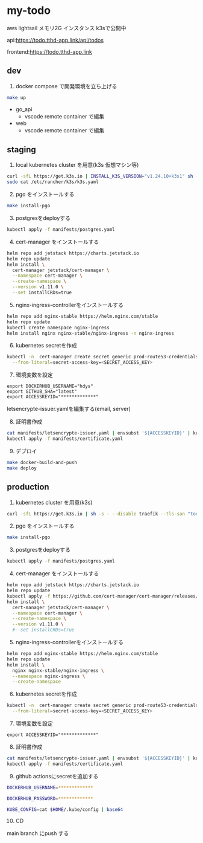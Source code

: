 # my-todo

aws lightsail メモリ2G インスタンス k3sで公開中

api:<https://todo.tthd-app.link/api/todos>

frontend:<https://todo.tthd-app.link>

## dev

1. docker compose で開発環境を立ち上げる

```bash
make up
```

- go_api
  - vscode remote container で編集
- web
  - vscode remote container で編集

## staging

1. local kubernetes cluster を用意(k3s 仮想マシン等)

```bash
curl -sfL https://get.k3s.io | INSTALL_K3S_VERSION="v1.24.10+k3s1" sh -s - server --cluster-init --disable traefik
sudo cat /etc/rancher/k3s/k3s.yaml
```

2. pgo をインストールする

```bash
make install-pgo
```

3. postgresをdeployする

```bash
kubectl apply -f manifests/postgres.yaml
```

4. cert-manager をインストールする

```bash
helm repo add jetstack https://charts.jetstack.io
helm repo update
helm install \
  cert-manager jetstack/cert-manager \
  --namespace cert-manager \
  --create-namespace \
  --version v1.11.0 \
  --set installCRDs=true
```

5. nginx-ingress-controllerをインストールする

```bash
helm repo add nginx-stable https://helm.nginx.com/stable
helm repo update
kubectl create namespace nginx-ingress
helm install nginx nginx-stable/nginx-ingress -n nginx-ingress
```

6. kubernetes secretを作成

```bash
kubectl -n  cert-manager create secret generic prod-route53-credentials-secret \
  --from-literal=secret-access-key=<SECRET_ACCESS_KEY>
```

7. 環境変数を設定

```
export DOCKERHUB_USERNAME="hdys"
export GITHUB_SHA="latest"
export ACCESSKEYID="*************"
```

letsencrypte-issuer.yamlを編集する(email, server)

8. 証明書作成

```bash
cat manifests/letsencrypte-issuer.yaml | envsubst '${ACCESSKEYID}' | kubectl apply -f -
kubectl apply -f manifests/certificate.yaml
```

9. デプロイ

```bash
make docker-build-and-push
make deploy
```

## production

1. kubernetes cluster を用意(k3s)

```bash
curl -sfL https://get.k3s.io | sh -s - --disable traefik --tls-san "todo.tthd-app.link"
```

2. pgo をインストールする

```bash
make install-pgo
```

3. postgresをdeployする

```bash
kubectl apply -f manifests/postgres.yaml
```

4. cert-manager をインストールする

```bash
helm repo add jetstack https://charts.jetstack.io
helm repo update
kubectl apply -f https://github.com/cert-manager/cert-manager/releases/download/v1.11.0/cert-manager.crds.yaml
helm install \
  cert-manager jetstack/cert-manager \
  --namespace cert-manager \
  --create-namespace \
  --version v1.11.0 \
  #--set installCRDs=true
```

5. nginx-ingress-controllerをインストールする

```bash
helm repo add nginx-stable https://helm.nginx.com/stable
helm repo update
helm install \
  nginx nginx-stable/nginx-ingress \
  --namespace nginx-ingress \
  --create-namespace
```

6. kubernetes secretを作成

```bash
kubectl -n  cert-manager create secret generic prod-route53-credentials-secret \
  --from-literal=secret-access-key=<SECRET_ACCESS_KEY>
```

7. 環境変数を設定

```
export ACCESSKEYID="*************"
```

8. 証明書作成

```bash
cat manifests/letsencrypte-issuer.yaml | envsubst '${ACCESSKEYID}' | kubectl apply -f -
kubectl apply -f manifests/certificate.yaml
```

9. github actionsにsecretを追加する

```bash
DOCKERHUB_USERNAME=*************

DOCKERHUB_PASSWORD=*************

KUBE_CONFIG=cat $HOME/.kube/config | base64
```

10. CD

main branch にpush する
